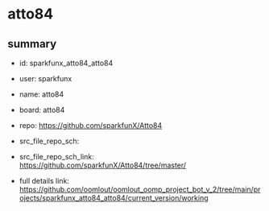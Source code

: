 # atto84
 
## summary 
* id: sparkfunx_atto84_atto84
* user: sparkfunx
* name: atto84
* board: atto84
* repo: https://github.com/sparkfunX/Atto84



* src_file_repo_sch: 
* src_file_repo_sch_link: https://github.com/sparkfunX/Atto84/tree/master/
* full details link: https://github.com/oomlout/oomlout_oomp_project_bot_v_2/tree/main/projects/sparkfunx_atto84_atto84/current_version/working  








